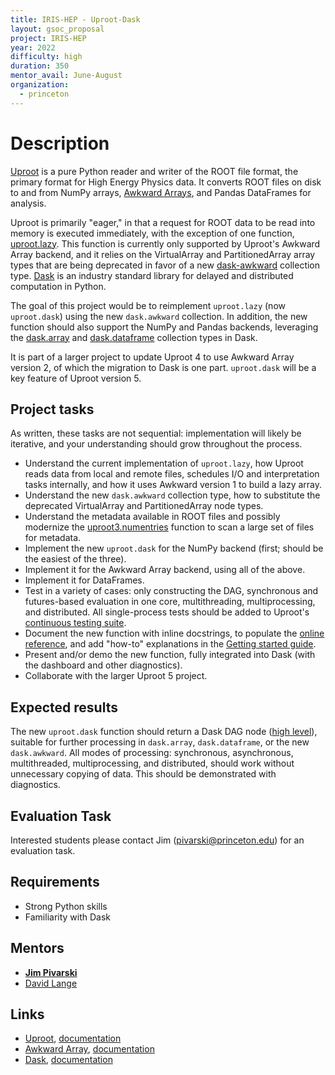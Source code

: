 ```yaml
---
title: IRIS-HEP - Uproot-Dask
layout: gsoc_proposal
project: IRIS-HEP
year: 2022
difficulty: high
duration: 350
mentor_avail: June-August
organization:
  - princeton
---
```


# Description

[Uproot](https://github.com/scikit-hep/uproot4) is a pure Python reader and writer of the ROOT file format, the primary format for High Energy Physics data. It converts ROOT files on disk to and from NumPy arrays, [Awkward Arrays](https://github.com/scikit-hep/awkward-1.0), and Pandas DataFrames for analysis.

Uproot is primarily "eager," in that a request for ROOT data to be read into memory is executed immediately, with the exception of one function, [uproot.lazy](https://uproot.readthedocs.io/en/latest/uproot.behaviors.TBranch.lazy.html). This function is currently only supported by Uproot's Awkward Array backend, and it relies on the VirtualArray and PartitionedArray array types that are being deprecated in favor of a new [dask-awkward](https://github.com/ContinuumIO/dask-awkward/) collection type. [Dask](https://dask.org/) is an industry standard library for delayed and distributed computation in Python.

The goal of this project would be to reimplement `uproot.lazy` (now `uproot.dask`) using the new `dask.awkward` collection. In addition, the new function should also support the NumPy and Pandas backends, leveraging the [dask.array](https://docs.dask.org/en/stable/array.html) and [dask.dataframe](https://docs.dask.org/en/stable/dataframe.html) collection types in Dask.

It is part of a larger project to update Uproot 4 to use Awkward Array version 2, of which the migration to Dask is one part. `uproot.dask` will be a key feature of Uproot version 5.

## Project tasks

As written, these tasks are not sequential: implementation will likely be iterative, and your understanding should grow throughout the process.

  * Understand the current implementation of `uproot.lazy`, how Uproot reads data from local and remote files, schedules I/O and interpretation tasks internally, and how it uses Awkward version 1 to build a lazy array.
  * Understand the new `dask.awkward` collection type, how to substitute the deprecated VirtualArray and PartitionedArray node types.
  * Understand the metadata available in ROOT files and possibly modernize the [uproot3.numentries](https://github.com/scikit-hep/uproot3/blob/54f5151fb7c686c3a161fbe44b9f299e482f346b/uproot3/tree.py#L2087-L2150) function to scan a large set of files for metadata.
  * Implement the new `uproot.dask` for the NumPy backend (first; should be the easiest of the three).
  * Implement it for the Awkward Array backend, using all of the above.
  * Implement it for DataFrames.
  * Test in a variety of cases: only constructing the DAG, synchronous and futures-based evaluation in one core, multithreading, multiprocessing, and distributed. All single-process tests should be added to Uproot's [continuous testing suite](https://github.com/scikit-hep/uproot4/tree/main/tests).
  * Document the new function with inline docstrings, to populate the [online reference](https://uproot.readthedocs.io/), and add "how-to" explanations in the [Getting started guide](https://uproot.readthedocs.io/en/latest/basic.html).
  * Present and/or demo the new function, fully integrated into Dask (with the dashboard and other diagnostics).
  * Collaborate with the larger Uproot 5 project.

## Expected results

The new `uproot.dask` function should return a Dask DAG node ([high level](https://docs.dask.org/en/stable/high-level-graphs.html)), suitable for further processing in `dask.array`, `dask.dataframe`, or the new `dask.awkward`. All modes of processing: synchronous, asynchronous, multithreaded, multiprocessing, and distributed, should work without unnecessary copying of data. This should be demonstrated with diagnostics.

## Evaluation Task

Interested students please contact Jim (pivarski@princeton.edu) for an evaluation task.

## Requirements

  * Strong Python skills
  * Familiarity with Dask

## Mentors

  * **[Jim Pivarski](mailto:pivarski@princeton.edu)**
  * [David Lange](mailto:david.lange@cern.ch)

## Links

  * [Uproot](https://github.com/scikit-hep/uproot4), [documentation](https://uproot.readthedocs.io/)
  * [Awkward Array](https://github.com/scikit-hep/awkward-1.0), [documentation](https://awkward-array.org/)
  * [Dask](https://dask.org/), [documentation](https://docs.dask.org/)
